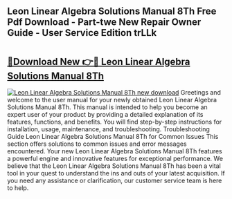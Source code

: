 ## Leon Linear Algebra Solutions Manual 8Th Free Pdf Download - Part-twe New Repair Owner Guide - User Service Edition trLLk

# <h2><a href="http://bc65600.oget.top/?id=Leon+Linear+Algebra+Solutions+Manual+8Th">🔗Download New 👉🔴 Leon Linear Algebra Solutions Manual 8Th</a></h2>

[![Leon Linear Algebra Solutions Manual 8Th new download](https://i.imgur.com/5g1atiW.png)](http://bc65600.oget.top/?id=Leon+Linear+Algebra+Solutions+Manual+8Th)
Greetings and welcome to the user manual for your newly obtained Leon Linear Algebra Solutions Manual 8Th. This manual is intended to help you become an expert user of your product by providing a detailed explanation of its features, functions, and benefits. You will find step-by-step instructions for installation, usage, maintenance, and troubleshooting. Troubleshooting Guide Leon Linear Algebra Solutions Manual 8Th for Common Issues This section offers solutions to common issues and error messages encountered. Your new Leon Linear Algebra Solutions Manual 8Th features a powerful engine and innovative features for exceptional performance. We believe that the Leon Linear Algebra Solutions Manual 8Th has been a vital tool in your quest to understand the ins and outs of your latest acquisition. If you need any assistance or clarification, our customer service team is here to help.
